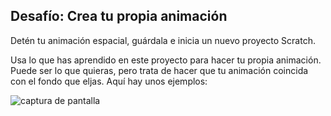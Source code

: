 ## Desafío: Crea tu propia animación

Detén tu animación espacial, guárdala e inicia un nuevo proyecto Scratch.

Usa lo que has aprendido en este proyecto para hacer tu propia animación. Puede ser lo que quieras, pero trata de hacer que tu animación coincida con el fondo que eljas. Aquí hay unos ejemplos:

![captura de pantalla](images/space-egs.png)